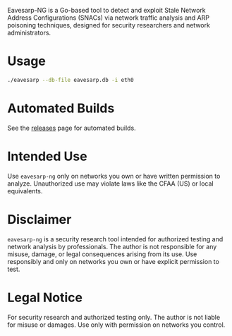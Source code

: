 Eavesarp-NG is a Go-based tool to detect and exploit Stale Network Address
Configurations (SNACs) via network traffic analysis and ARP poisoning
techniques, designed for security researchers and network administrators.

# Usage

```bash
./eavesarp --db-file eavesarp.db -i eth0
```

# Automated Builds

See the [releases](https://github.com/ImpostorKeanu/eavesarp-ng/releases) page
for automated builds.

# Intended Use

Use `eavesarp-ng` only on networks you own or have written permission to analyze.
Unauthorized use may violate laws like the CFAA (US) or local equivalents.

# Disclaimer

`eavesarp-ng` is a security research tool intended for authorized testing and
network analysis by professionals. The author is not responsible for any misuse,
damage, or legal consequences arising from its use. Use responsibly and only
on networks you own or have explicit permission to test.

# Legal Notice

For security research and authorized testing only. The author is not liable for
misuse or damages. Use only with permission on networks you control.